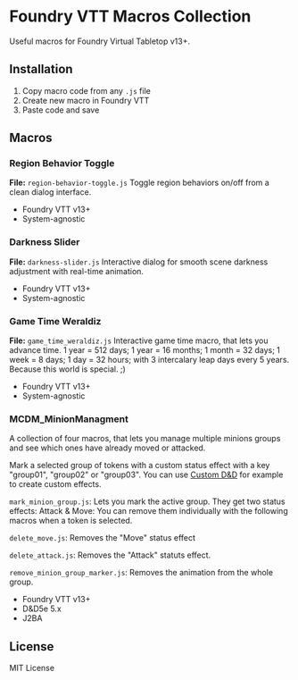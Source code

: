 # Foundry VTT Macros Collection

Useful macros for Foundry Virtual Tabletop v13+.

## Installation

1. Copy macro code from any `.js` file
2. Create new macro in Foundry VTT
3. Paste code and save

## Macros

### Region Behavior Toggle
**File:** `region-behavior-toggle.js`
Toggle region behaviors on/off from a clean dialog interface.
- Foundry VTT v13+
- System-agnostic

### Darkness Slider
**File:** `darkness-slider.js`
Interactive dialog for smooth scene darkness adjustment with real-time animation.
- Foundry VTT v13+
- System-agnostic

### Game Time Weraldiz
**File:** `game_time_weraldiz.js`
Interactive game time macro, that lets you advance time. 1 year = 512 days; 1 year = 16 months; 1 month = 32 days; 1 week = 8 days; 1 day = 32 hours; with 3 intercalary leap days every 5 years. Because this world is special. ;)
- Foundry VTT v13+
- System-agnostic

### MCDM_MinionManagment
A collection of four macros, that lets you manage multiple minions groups and see which ones have already moved or attacked.

Mark a selected group of tokens with a custom status effect with a key "group01", "group02" or "group03". You can use [Custom D&D](https://github.com/Larkinabout/fvtt-custom-dnd5e/) for example to create custom effects.

`mark_minion_group.js`: Lets you mark the active group. They get two status effects: Attack & Move: You can remove them individually with the following macros when a token is selected.

`delete_move.js`: Removes the "Move" status effect

`delete_attack.js`: Removes the "Attack" statuts effect.

`remove_minion_group_marker.js`: Removes the animation from the whole group.
- Foundry VTT v13+
- D&D5e 5.x
- J2BA

## License

MIT License
